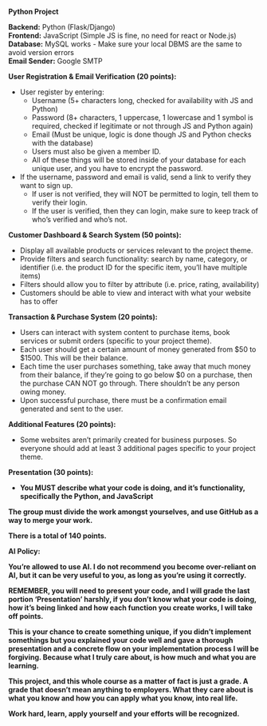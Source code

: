 **Python Project**

**Backend:** Python (Flask/Django)  
**Frontend:** JavaScript (Simple JS is fine, no need for react or Node.js)  
**Database:** MySQL works \- Make sure your local DBMS are the same to avoid version errors  
**Email Sender:** Google SMTP

**User Registration & Email Verification (20 points):**

* User register by entering:  
  * Username (5+ characters long, checked for availability with JS and Python)  
  * Password (8+ characters, 1 uppercase, 1 lowercase and 1 symbol is required, checked if legitimate or not through JS and Python again)  
  * Email (Must be unique, logic is done though JS and Python checks with the database)  
  * Users must also be given a member ID.  
  * All of these things will be stored inside of your database for each unique user, and you have to encrypt the password.  
* If the username, password and email is valid, send a link to verify they want to sign up.  
  * If user is not verified, they will NOT be permitted to login, tell them to verify their login.  
  * If the user is verified, then they can login, make sure to keep track of who’s verified and who’s not.

**Customer Dashboard & Search System (50 points):**

* Display all available products or services relevant to the project theme.  
* Provide filters and search functionality: search by name, category, or identifier (i.e. the product ID for the specific item, you’ll have multiple items)  
* Filters should allow you to filter by attribute (i.e. price, rating, availability)  
* Customers should be able to view and interact with what your website has to offer

**Transaction & Purchase System (20 points):**

* Users can interact with system content to purchase items, book services or submit orders (specific to your project theme).  
* Each user should get a certain amount of money generated from $50 to $1500. This will be their balance.  
* Each time the user purchases something, take away that much money from their balance, if they’re going to go below $0 on a purchase, then the purchase CAN NOT go through. There shouldn’t be any person owing money.  
* Upon successful purchase, there must be a confirmation email generated and sent to the user.

**Additional Features (20 points):**

* Some websites aren’t primarily created for business purposes. So everyone should add at least 3 additional pages specific to your project theme.

**Presentation (30 points):**

* **You MUST describe what your code is doing, and it’s functionality, specifically the Python, and JavaScript**

**The group must divide the work amongst yourselves, and use GitHub as a way to merge your work.**

**There is a total of 140 points.**

**AI Policy:**

**You’re allowed to use AI. I do not recommend you become over-reliant on AI, but it can be very useful to you, as long as you’re using it correctly.**

**REMEMBER, you will need to present your code, and I will grade the last portion ‘Presentation’ harshly, if you don’t know what your code is doing, how it’s being linked and how each function you create works, I will take off points.**

**This is your chance to create something unique, if you didn’t implement somethings but you explained your code well and gave a thorough presentation and a concrete flow on your implementation process I will be forgiving. Because what I truly care about, is how much and what you are learning.**

**This project, and this whole course as a matter of fact is just a grade. A grade that doesn’t mean anything to employers. What they care about is what you know and how you can apply what you know, into real life.**

**Work hard, learn, apply yourself and your efforts will be recognized.**
